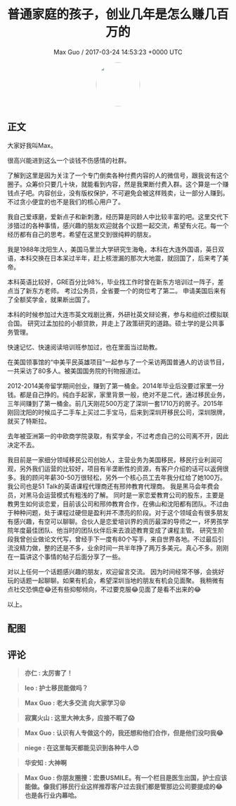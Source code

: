 <h1 align="center">普通家庭的孩子，创业几年是怎么赚几百万的</h1>
<p align="center">
    <a>Max Guo / 2017-03-24 14:53:23 &#43;0000 UTC</a>
</p>

<div align="center">
    <img src="https://images.zsxq.com/Fi87pELO2IqBCV4V-rimrifwGqWJ?e=1590940799&amp;token=kIxbL07-8jAj8w1n4s9zv64FuZZNEATmlU_Vm6zD:6M2dl1CR1yOjZOnucKN7V8fZ21I=" width="100" height="100" style="border:1px solid;border-radius:50%; color:#ffffff"/>
</div>

## 正文

<div>
大家好我叫Max。

很高兴能进到这么一个谈钱不伤感情的社群。

了解到这里是因为关注了一个专门倒卖各种付费内容的人的微信号，跟我说有这个圈子。众筹价只要几十块，就能看到内容，然是我果断付费入群。这个算是一个赚钱点子吧。内容创业，没有版权保护，不可避免会被这样贱卖，让一部分人赚到。不过贪小便宜的也不是我们的核心用户了。

我自己爱琢磨，爱新点子和新刺激，经历算是同龄人中比较丰富的吧。这里交代下涉猎过的各种事情，感兴趣的朋友欢迎就各个议题一起交流，希望有火花。每一个经历都有自己的思考。希望在这里交到很纯粹的朋友。

我是1988年沈阳生人，美国马里兰大学研究生海龟，本科在大连外国语，英日双语，本科交换在日本呆过半年，赶上核泄漏的那次大地震，就回国了，后来考了美帝。

本科英语比较好，GRE百分比98%，毕业找工作时曾在新东方培训过一阵子，差点当了新东方老师。
考过公务员，全省要一个的岗位考了第二。
申请美国后来有了全额奖学金，就果断出国了。

本科的时候参加过大连市英文戏剧比赛，外研社英文辩论赛，参与和组织过模拟联合国。
研究过孟加拉的小额贷款，并走上了政策研究的道路。硕士学的是公共事务管理。

快速记忆、快速阅读培训班参加过，也在里面当过助教。

在美国领事馆的“中美平民英雄项目”一起参与了一个采访两国普通人的访谈节目，一共采访了80多人。被美国国务院的刊物报道过。

2012-2014美帝留学期间创业，赚到了第一桶金。2014年毕业后没要过家里一分钱。都是自己挣的。纯白手起家，家里背景一般，绝对不是二代，通过移民业务，三年间赚到了第一桶金。前几天刚花500万定了深圳一套1710万的房子。2015年刚回沈阳的时候瓜子二手车上买过二手宝马，后来到深圳开移民公司，深圳限牌，就买了特斯拉。

去年被亚洲第一的中欧商学院录取，有奖学金，不过考虑自己的公司离不开，因此决定不去。

我目前是一家细分领域移民公司创始人，主营业务为美国移民，移民行业利润可观，另外我们运营的比较好，项目有半垄断性的资源，有客户介绍的话可以返佣很多。我的顾问年薪30-50万很轻松，另外一个核心员工去年我分红给了她100万。
我公司也是51 Talk的英语课程代理商还有邢帅教育代理商。
我是黑马会年费会员，对黑马会运营模式有粗浅的了解。
同时是一家恋爱教育公司的股东，主要是教男生如何谈恋爱，目前该公司和邢帅教育合作，在佛山和沈阳都有团队。不过由于种种问题，处于课程过硬但是盈利并不漂亮的阶段。对于这个领域会有很多朋友有感兴趣，有空可以聊聊。合伙人是恋爱培训界的资历最深的导师之一，坏男孩学院年度最佳团队、他当时的团队伙伴后来去浪迹教育变成了课程主管。
研究生阶段我曾创业做论文代写，曾经手下一度有80个写手，来自世界各地。不过最后引流没精力做，整的还是不多，业余时间一共半年挣了两万多美元。真心不多。刚刚在一篇讲这个事情的帖子后面分享了一些。

对以上任何一个话题感兴趣的朋友，欢迎留言交流。
因为时间经常不够，会挑好玩的话题一起聊聊。如果有机会，希望深圳当地的朋友有机会见面聚。
我稍微有点社交恐惧症😂还有些抑郁倾向，不过要克服😂见面了是看不出来的😂

以上。
</div>

## 配图
<div class="image" align="center">

</div>

## 评论

<div align="left">
<div>

<blockquote >
<span> <strong>亦仁 : 太厉害了！ </strong></span>
</blockquote>

<blockquote >
<span> <strong>leo : 护士移民能做吗？ </strong></span>
</blockquote>

<blockquote >
<span> <strong>Max Guo : 老大多交流 向大家学习😝 </strong></span>
</blockquote>

<blockquote >
<span> <strong>寂寞火山 : 这里大神太多，应接不暇了😱 </strong></span>
</blockquote>

<blockquote >
<span> <strong>Max Guo : 认识有人专做这个的，我还想和他们合作，但是他们没叼我😂 </strong></span>
</blockquote>

<blockquote >
<span> <strong>niege : 在这里每天都能见识到各种牛人😍 </strong></span>
</blockquote>

<blockquote >
<span> <strong>华安知 : 大神啊 </strong></span>
</blockquote>

<blockquote >
<span> <strong>Max Guo : 你朋友圈搜：宏景USMILE。有一个栏目是医生出国，护士应该能做。像我们移民行业这样推荐客户过去我们都是管那边公司要提成的😂也是各行业内幕哈。 </strong></span>
</blockquote>

</div>
</div>